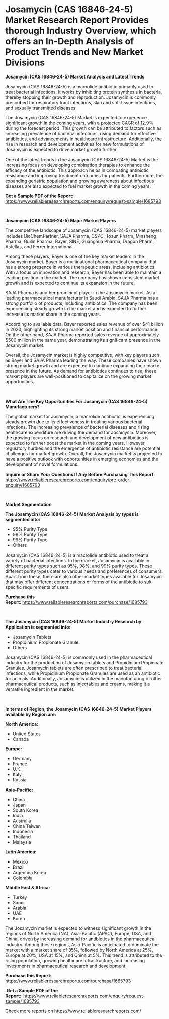 <p><h1>Josamycin (CAS 16846-24-5) Market Research Report Provides thorough Industry Overview, which offers an In-Depth Analysis of Product Trends and New Market Divisions</h1></p><p><strong>Josamycin (CAS 16846-24-5) Market Analysis and Latest Trends</strong></p>
<p><p>Josamycin (CAS 16846-24-5) is a macrolide antibiotic primarily used to treat bacterial infections. It works by inhibiting protein synthesis in bacteria, thereby stopping their growth and reproduction. Josamycin is commonly prescribed for respiratory tract infections, skin and soft tissue infections, and sexually transmitted diseases.</p><p>The Josamycin (CAS 16846-24-5) Market is expected to experience significant growth in the coming years, with a projected CAGR of 12.9% during the forecast period. This growth can be attributed to factors such as increasing prevalence of bacterial infections, rising demand for effective antibiotics, and advancements in healthcare infrastructure. Additionally, the rise in research and development activities for new formulations of Josamycin is expected to drive market growth further.</p><p>One of the latest trends in the Josamycin (CAS 16846-24-5) Market is the increasing focus on developing combination therapies to enhance the efficacy of the antibiotic. This approach helps in combating antibiotic resistance and improving treatment outcomes for patients. Furthermore, the expanding geriatric population and growing awareness about infectious diseases are also expected to fuel market growth in the coming years.</p></p>
<p><strong>Get a Sample PDF of the Report:&nbsp;</strong> <a href="https://www.reliableresearchreports.com/enquiry/request-sample/1685793">https://www.reliableresearchreports.com/enquiry/request-sample/1685793</a></p>
<p>&nbsp;</p>
<p><strong>Josamycin (CAS 16846-24-5) Major Market Players</strong></p>
<p><p>The competitive landscape of Josamycin (CAS 16846-24-5) market players includes BioChemPartner, SAJA Pharma, CSPC, Tosun Pharm, Minsheng Pharma, Guilin Pharma, Bayer, SINE, Guanghua Pharma, Dragon Pharm, Astellas, and Ferrer International. </p><p>Among these players, Bayer is one of the key market leaders in the Josamycin market. Bayer is a multinational pharmaceutical company that has a strong presence in various therapeutic areas, including antibiotics. With a focus on innovation and research, Bayer has been able to maintain a leading position in the market. The company has shown consistent market growth and is expected to continue its expansion in the future.</p><p>SAJA Pharma is another prominent player in the Josamycin market. As a leading pharmaceutical manufacturer in Saudi Arabia, SAJA Pharma has a strong portfolio of products, including antibiotics. The company has been experiencing steady growth in the market and is expected to further increase its market share in the coming years.</p><p>According to available data, Bayer reported sales revenue of over $41 billion in 2020, highlighting its strong market position and financial performance. On the other hand, SAJA Pharma reported sales revenue of approximately $500 million in the same year, demonstrating its significant presence in the Josamycin market.</p><p>Overall, the Josamycin market is highly competitive, with key players such as Bayer and SAJA Pharma leading the way. These companies have shown strong market growth and are expected to continue expanding their market presence in the future. As demand for antibiotics continues to rise, these market players are well-positioned to capitalize on the growing market opportunities.</p></p>
<p>&nbsp;</p>
<p><strong>What Are The Key Opportunities For Josamycin (CAS 16846-24-5) Manufacturers?</strong></p>
<p><p>The global market for Josamycin, a macrolide antibiotic, is experiencing steady growth due to its effectiveness in treating various bacterial infections. The increasing prevalence of bacterial diseases and rising healthcare expenditure are driving the demand for Josamycin. Moreover, the growing focus on research and development of new antibiotics is expected to further boost the market in the coming years. However, regulatory hurdles and the emergence of antibiotic resistance are potential challenges for market growth. Overall, the Josamycin market is projected to have a positive outlook with opportunities in emerging economies and the development of novel formulations.</p></p>
<p><strong>Inquire or Share Your Questions If Any Before Purchasing This Report:</strong> <a href="https://www.reliableresearchreports.com/enquiry/pre-order-enquiry/1685793">https://www.reliableresearchreports.com/enquiry/pre-order-enquiry/1685793</a></p>
<p>&nbsp;</p>
<p><strong>Market Segmentation</strong></p>
<p><strong>The Josamycin (CAS 16846-24-5) Market Analysis by types is segmented into:</strong></p>
<p><ul><li>95% Purity Type</li><li>98% Purity Type</li><li>99% Purity Type</li><li>Others</li></ul></p>
<p><p>Josamycin (CAS 16846-24-5) is a macrolide antibiotic used to treat a variety of bacterial infections. In the market, Josamycin is available in different purity types such as 95%, 98%, and 99% purity types. These different purity types cater to various needs and preferences of consumers. Apart from these, there are also other market types available for Josamycin that may offer different concentrations or forms of the antibiotic to suit specific requirements of users.</p></p>
<p><strong>Purchase this Report:&nbsp;</strong><a href="https://www.reliableresearchreports.com/purchase/1685793">https://www.reliableresearchreports.com/purchase/1685793</a></p>
<p>&nbsp;</p>
<p><strong>The Josamycin (CAS 16846-24-5) Market Industry Research by Application is segmented into:</strong></p>
<p><ul><li>Josamycin Tablets</li><li>Propidinium Propionate Granule</li><li>Others</li></ul></p>
<p><p>Josamycin (CAS 16846-24-5) is commonly used in the pharmaceutical industry for the production of Josamycin tablets and Propidinium Propionate Granules. Josamycin tablets are often prescribed to treat bacterial infections, while Propidinium Propionate Granules are used as an antibiotic for animals. Additionally, Josamycin is utilized in the manufacturing of other pharmaceutical products, such as injectables and creams, making it a versatile ingredient in the market.</p></p>
<p>&nbsp;</p>
<p><strong>In terms of Region, the Josamycin (CAS 16846-24-5) Market Players available by Region are:</strong></p>
<p>
    <p> <strong> North America: </strong>
        <ul>
            <li>United States</li>
            <li>Canada</li>
        </ul>
        </p> 
    <p> <strong> Europe: </strong>
        <ul>
            <li>Germany</li>
            <li>France</li>
            <li>U.K.</li>
            <li>Italy</li>
            <li>Russia</li>
        </ul>
        </p> 
    <p> <strong> Asia-Pacific: </strong>
        <ul>
            <li>China</li>
            <li>Japan</li>
            <li>South Korea</li>
            <li>India</li>
            <li>Australia</li>
            <li>China Taiwan</li>
            <li>Indonesia</li>
            <li>Thailand</li>
            <li>Malaysia</li>
        </ul>
        </p> 
    <p> <strong> Latin America: </strong>
        <ul>
            <li>Mexico</li>
            <li>Brazil</li>
            <li>Argentina Korea</li>
            <li>Colombia</li>
        </ul>
        </p> 
    <p> <strong> Middle East & Africa: </strong>
        <ul>
            <li>Turkey</li>
            <li>Saudi</li>
            <li>Arabia</li>
            <li>UAE</li>
            <li>Korea</li>
        </ul>
    </p>
    </p>
<p><p>The Josamycin market is expected to witness significant growth in the regions of North America (NA), Asia-Pacific (APAC), Europe, USA, and China, driven by increasing demand for antibiotics in the pharmaceutical industry. Among these regions, Asia-Pacific is anticipated to dominate the market with a market share of 35%, followed by North America at 25%, Europe at 20%, USA at 15%, and China at 5%. This trend is attributed to the rising population, growing healthcare infrastructure, and increasing investments in pharmaceutical research and development.</p></p>
<p><strong>Purchase this Report: </strong><a href="https://www.reliableresearchreports.com/purchase/1685793">https://www.reliableresearchreports.com/purchase/1685793</a></p>
<p>&nbsp;<strong>Get a Sample PDF of the Report:&nbsp;&nbsp;</strong><a href="https://www.reliableresearchreports.com/enquiry/request-sample/1685793">https://www.reliableresearchreports.com/enquiry/request-sample/1685793</a></p>
<p><strong></strong></p>
<p>Check more reports on https://www.reliableresearchreports.com/</p>